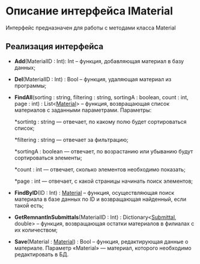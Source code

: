 # Описание интерфейса IMaterial
Интерфейс предназначен для работы с методами класса Material

## Реализация интерфейса
* **Add**(MaterialID : Int): Int – функция, добавляющая материал в базу данных;
* **Del**(MaterialID : Int) : Bool – функция, удаляющая материал из программы;
* **FindAll**(sorting : string, filtering : string, sortingA : boolean, count : int, page : int) : List<[Material](https://github.com/saramampco/oop/blob/master/docs/Material.md)> – функция, возвращающая список материалов с заданными параметрами. Параметры:
    
	*sortintg : string — отвечает, по какому полю будет сортироваться список;
	
	*filtering : string — отвечает за фильтрацию;
	
	*sortingA : boolean — отвечает, по возрастанию или убыванию будут сортироваться элементы;
	
	*count : int — отвечает, сколько элементов необходимо показать;
	
	*page : int — отвечает, с какой страницы начинать поиск элементов;
	
* **FindByID**(ID : Int) : [Material](https://github.com/saramampco/oop/blob/master/docs/Material.md) – функция, осуществляющая поиск материала в базе данных по ID и возвращающая найденный, если такой есть;
* **GetRemnantInSubmittals**(MaterialID : Int) : Dictionary<[Submittal](https://github.com/saramampco/oop/blob/master/docs/Submittal.md), double> – функция, возвращающая остатки материалов в филиалах с их количеством;
* **Save**(Material : [Material](https://github.com/saramampco/oop/blob/master/docs/Material.md)) : Bool – функция, редактирующая данные о материале. Параметр «Material» — материал, которого необходимо редактировать в БД.
